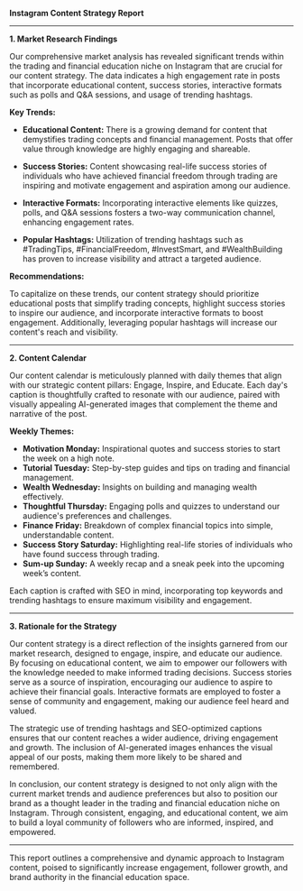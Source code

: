 **Instagram Content Strategy Report**

---

**1. Market Research Findings**

Our comprehensive market analysis has revealed significant trends within the trading and financial education niche on Instagram that are crucial for our content strategy. The data indicates a high engagement rate in posts that incorporate educational content, success stories, interactive formats such as polls and Q&A sessions, and usage of trending hashtags. 

**Key Trends:**

- **Educational Content:** There is a growing demand for content that demystifies trading concepts and financial management. Posts that offer value through knowledge are highly engaging and shareable.
  
- **Success Stories:** Content showcasing real-life success stories of individuals who have achieved financial freedom through trading are inspiring and motivate engagement and aspiration among our audience.

- **Interactive Formats:** Incorporating interactive elements like quizzes, polls, and Q&A sessions fosters a two-way communication channel, enhancing engagement rates.

- **Popular Hashtags:** Utilization of trending hashtags such as #TradingTips, #FinancialFreedom, #InvestSmart, and #WealthBuilding has proven to increase visibility and attract a targeted audience.

**Recommendations:**

To capitalize on these trends, our content strategy should prioritize educational posts that simplify trading concepts, highlight success stories to inspire our audience, and incorporate interactive formats to boost engagement. Additionally, leveraging popular hashtags will increase our content's reach and visibility.

---

**2. Content Calendar**

Our content calendar is meticulously planned with daily themes that align with our strategic content pillars: Engage, Inspire, and Educate. Each day's caption is thoughtfully crafted to resonate with our audience, paired with visually appealing AI-generated images that complement the theme and narrative of the post.

**Weekly Themes:**

- **Motivation Monday:** Inspirational quotes and success stories to start the week on a high note.
- **Tutorial Tuesday:** Step-by-step guides and tips on trading and financial management.
- **Wealth Wednesday:** Insights on building and managing wealth effectively.
- **Thoughtful Thursday:** Engaging polls and quizzes to understand our audience's preferences and challenges.
- **Finance Friday:** Breakdown of complex financial topics into simple, understandable content.
- **Success Story Saturday:** Highlighting real-life stories of individuals who have found success through trading.
- **Sum-up Sunday:** A weekly recap and a sneak peek into the upcoming week’s content.

Each caption is crafted with SEO in mind, incorporating top keywords and trending hashtags to ensure maximum visibility and engagement.

---

**3. Rationale for the Strategy**

Our content strategy is a direct reflection of the insights garnered from our market research, designed to engage, inspire, and educate our audience. By focusing on educational content, we aim to empower our followers with the knowledge needed to make informed trading decisions. Success stories serve as a source of inspiration, encouraging our audience to aspire to achieve their financial goals. Interactive formats are employed to foster a sense of community and engagement, making our audience feel heard and valued.

The strategic use of trending hashtags and SEO-optimized captions ensures that our content reaches a wider audience, driving engagement and growth. The inclusion of AI-generated images enhances the visual appeal of our posts, making them more likely to be shared and remembered.

In conclusion, our content strategy is designed to not only align with the current market trends and audience preferences but also to position our brand as a thought leader in the trading and financial education niche on Instagram. Through consistent, engaging, and educational content, we aim to build a loyal community of followers who are informed, inspired, and empowered.

--- 

This report outlines a comprehensive and dynamic approach to Instagram content, poised to significantly increase engagement, follower growth, and brand authority in the financial education space.